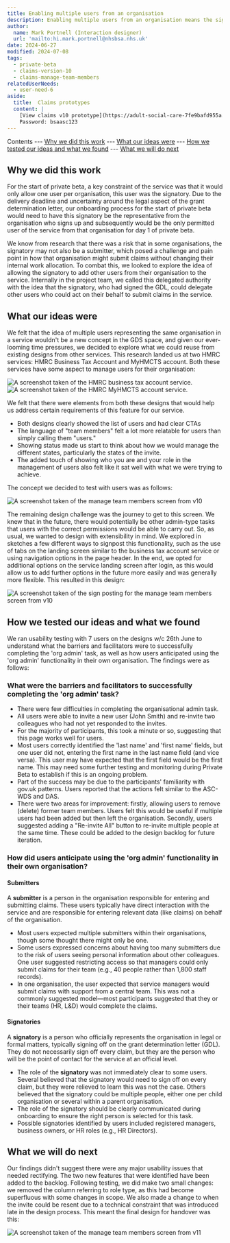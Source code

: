 ```yaml
---
title: Enabling multiple users from an organisation
description: Enabling multiple users from an organisation means the signatory doesn't have to be the only submitter.  
author:
  name: Mark Portnell (Interaction designer)
  url: 'mailto:hi.mark.portnell@nhsbsa.nhs.uk'
date: 2024-06-27
modified: 2024-07-08
tags:
  - private-beta
  - claims-version-10
  - claims-manage-team-members
relatedUserNeeds:
  - user-need-6
aside:
  title:  Claims prototypes
  content: |
    [View claims v10 prototype](https://adult-social-care-7fe9bafd955a.herokuapp.com/claims/prototypes/design/v10/) 
    Password: bsaasc123
---
```


Contents
--- [Why we did this work](#why-we-did-this-work)
--- [What our ideas were](#what-our-ideas-were)
--- [How we tested our ideas and what we found](#how-we-tested-our-ideas-and-what-we-found)
--- [What we will do next](#what-we-will-do-next)

## Why we did this work

For the start of private beta, a key constraint of the service was that it would only allow one user per organisation, this user was the signatory. Due to the delivery deadline and uncertainty around the legal aspect of the grant determination letter, our onboarding process for the start of private beta would need to have this signatory be the representative from the organisation who signs up and subsequently would be the only permitted user of the service from that organisation for day 1 of private beta. 

We know from research that there was a risk that in some organisations, the signatory may not also be a submitter, which posed a challenge and pain point in how that organisation might submit claims without changing their internal work allocation. To combat this, we looked to explore the idea of allowing the signatory to add other users from their organisation to the service. Internally in the project team, we called this delegated authority with the idea that the signatory, who had signed the GDL, could delegate other users who could act on their behalf to submit claims in the service.

## What our ideas were
We felt that the idea of multiple users representing the same organisation in a service wouldn't be a new concept in the GDS space, and given our ever-looming time pressures, we decided to explore what we could reuse from existing designs from other services. This research landed us at two HMRC services: HMRC Business Tax Account and MyHMCTS account. Both these services have some aspect to manage users for their organisation:

![A screenshot taken of the HMRC business tax account service.](business-tax-account.jpg "HMRC Business tax account")
![A screenshot taken of the HMRC MyHMCTS account service.](my-HMCTS-account.jpg "HMRC MyHMCTS account")

We felt that there were elements from both these designs that would help us address certain requirements of this feature for our service. 
- Both designs clearly showed the list of users and had clear CTAs
- The language of "team members" felt a lot more relatable for users than simply calling them "users."
- Showing status made us start to think about how we would manage the different states, particularly the states of the invite.
- The added touch of showing who you are and your role in the management of users also felt like it sat well with what we were trying to achieve.

The concept we decided to test with users was as follows:

![A screenshot taken of the manage team members screen from v10](v10-org-admin.png "v10 of the manage team members screen")

The remaining design challenge was the journey to get to this screen. We knew that in the future, there would potentially be other admin-type tasks that users with the correct permissions would be able to carry out. So, as usual, we wanted to design with extensibility in mind. We explored in sketches a few different ways to signpost this functionality, such as the use of tabs on the landing screen similar to the business tax account service or using navigation options in the page header. In the end, we opted for additional options on the service landing screen after login, as this would allow us to add further options in the future more easily and was generally more flexible. This resulted in this design:

![A screenshot taken of the sign posting for the manage team members screen from v10](org-admin-signposting.png "v10 showing the signposting screen")

## How we tested our ideas and what we found
We ran usability testing with 7 users on the designs w/c 26th June to understand what the barriers and facilitators were to successfully completing the 'org admin' task, as well as how users anticipated using the 'org admin' functionality in their own organisation. The findings were as follows:

### What were the barriers and facilitators to successfully completing the 'org admin' task?
- There were few difficulties in completing the organisational admin task.
- All users were able to invite a new user (John Smith) and re-invite two colleagues who had not yet responded to the invites.
- For the majority of participants, this took a minute or so, suggesting that this page works well for users.
- Most users correctly identified the 'last name' and 'first name' fields, but one user did not, entering the first name in the last name field (and vice versa). This user may have expected that the first field would be the first name. This may need some further testing and monitoring during Private Beta to establish if this is an ongoing problem.
- Part of the success may be due to the participants' familiarity with gov.uk patterns. Users reported that the actions felt similar to the ASC-WDS and DAS.
- There were two areas for improvement: firstly, allowing users to remove (delete) former team members. Users felt this would be useful if multiple users had been added but then left the organisation. Secondly, users suggested adding a "Re-invite All" button to re-invite multiple people at the same time. These could be added to the design backlog for future iteration.

### How did users anticipate using the 'org admin' functionality in their own organisation?

#### Submitters
A **submitter** is a person in the organisation responsible for entering and submitting claims. These users typically have direct interaction with the service and are responsible for entering relevant data (like claims) on behalf of the organisation.

- Most users expected multiple submitters within their organisations, though some thought there might only be one.
- Some users expressed concerns about having too many submitters due to the risk of users seeing personal information about other colleagues. One user suggested restricting access so that managers could only submit claims for their team (e.g., 40 people rather than 1,800 staff records).
- In one organisation, the user expected that service managers would submit claims with support from a central team. This was not a commonly suggested model—most participants suggested that they or their teams (HR, L&D) would complete the claims.

#### Signatories
A **signatory** is a person who officially represents the organisation in legal or formal matters, typically signing off on the grant determination letter (GDL). They do not necessarily sign off every claim, but they are the person who will be the point of contact for the service at an official level.

- The role of the **signatory** was not immediately clear to some users. Several believed that the signatory would need to sign off on every claim, but they were relieved to learn this was not the case. Others believed that the signatory could be multiple people, either one per child organisation or several within a parent organisation.
- The role of the signatory should be clearly communicated during onboarding to ensure the right person is selected for this task.
- Possible signatories identified by users included registered managers, business owners, or HR roles (e.g., HR Directors).

## What we will do next
Our findings didn't suggest there were any major usability issues that needed rectifying. The two new features that were identified have been added to the backlog. Following testing, we did make two small changes: we removed the column referring to role type, as this had become superfluous with some changes in scope. We also made a change to when the invite could be resent due to a technical constraint that was introduced late in the design process. This meant the final design for handover was this:

![A screenshot taken of the manage team members screen from v11](v11-org-admin.png "v11 of the manage team members screen")




